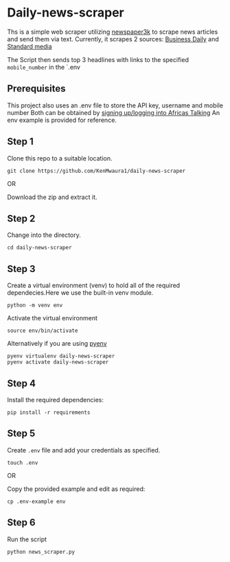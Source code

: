 # Daily-news-scraper

Ths is a simple web scraper utilizing [newspaper3k](https://newspaper.readthedocs.io/en/latest/user_guide/quickstart.html#) to scrape news articles and send them via text.
Currently, it scrapes 2 sources: [Business Daily](https://www.businessdailyafrica.com/) and [Standard media](https://www.standardmedia.co.ke/)

The Script then sends top 3 headlines with links to the specified `mobile_number` in the `.env

## Prerequisites

This project also uses an .env file to store the API key, username and mobile number
Both can be obtained by [signing up/logging into Africas Talking](https://www.account.africastalking.com/)
An env example is provided for reference.

## Step 1

Clone this repo to a suitable location.

`git clone https://github.com/KenMwaura1/daily-news-scraper`

OR

Download the zip and extract it.

## Step 2

Change into the directory.

`cd daily-news-scraper`

## Step 3

Create a virtual environment (venv) to hold all of the required dependecies.Here we use
the built-in venv module.
  
`python -m venv env`

Activate the virtual environment

`source env/bin/activate`

Alternatively if you are using [pyenv](https://github.com/pyenv/pyenv)

```shell
pyenv virtualenv daily-news-scraper
pyenv activate daily-news-scraper
   ```

## Step 4

Install the required dependencies:

`pip install -r requirements`  

## Step 5

Create `.env` file and add your credentials as specified.

`touch .env`

OR

Copy the provided  example and edit as required:

`cp .env-example env`

## Step 6

Run the script

`python news_scraper.py`
